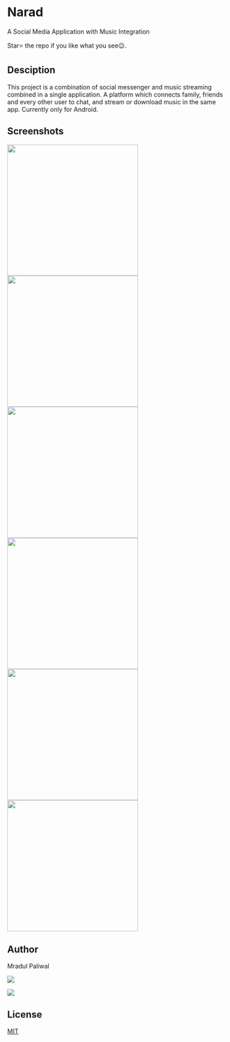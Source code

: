 # Narad

A Social Media Application with Music Integration

Star:star: the repo if you like what you see:wink:.

## Desciption

This project is a combination of social messenger and music streaming combined in a single application. A platform which connects family, friends and every other user to chat, and stream or download music in the same app. Currently only for Android.


## Screenshots

<img src="https://user-images.githubusercontent.com/60567138/118079445-da7d9000-b3d5-11eb-9105-4e4d1ee60662.jpg" width="300"> <img src="https://user-images.githubusercontent.com/60567138/118078729-67bfe500-b3d4-11eb-9344-a90b1395015b.jpg" width="300"> <img src="https://user-images.githubusercontent.com/60567138/118078918-b8374280-b3d4-11eb-9ffe-1ef237e40f7c.jpg" width="300"> <img src="https://user-images.githubusercontent.com/60567138/118079585-14e72d00-b3d6-11eb-91a2-5638bd25b81f.jpg" width="300"> <img src="https://user-images.githubusercontent.com/60567138/118079660-347e5580-b3d6-11eb-9640-7fcd1c329408.jpg" width="300"> <img src="https://user-images.githubusercontent.com/60567138/118079761-5ed01300-b3d6-11eb-8de3-54163ff36a35.jpg" width="300">

## Author

Mradul Paliwal

<a href="https://www.instagram.com/mradul.005/"><img src="https://img.shields.io/badge/Instagram-E4405F?style=for-the-badge&logo=instagram&logoColor=white"/></a>

<a href="https://github.com/seyus"><img src="https://img.shields.io/badge/GitHub-100000?style=for-the-badge&logo=github&logoColor=white"/></a>

## License
[MIT](https://choosealicense.com/licenses/mit/)
